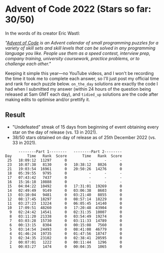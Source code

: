 # Advent of Code 2022 (Stars so far: 30/50)

In the words of its creator Eric Wastl:

*"<a href="https://adventofcode.com/">Advent of Code</a> is an Advent calendar of small programming puzzles for a variety of skill sets and skill levels that can be solved in any programming language you like. People use them as a speed contest, interview prep, company training, university coursework, practice problems, or to challenge each other."*

Keeping it simple this year—no YouTube videos, and I won't be recording the time it took me to complete each answer, so I'll just post my official time and rank for each puzzle below. `on_the_day` solutions are exactly the code I had when I submitted my answer (within 24 hours of the question being released at 5am GMT each day), and `tidied_up` solutions are the code after making edits to optimise and/or prettify it.

## Result
- "Undefeated" streak of 15 days from beginning of event obtaining every star on the day of release (vs. 13 in 2021).
- 38/50 stars obtained on day of release as of 25th December 2022 (vs. 33 in 2021).


```
      --------Part 1--------   --------Part 2--------
Day       Time   Rank  Score       Time   Rank  Score
 25   18:09:12  11297      0          -      -      -
 23   10:07:38   8130      0   10:38:12   8026      0
 21   19:03:54  16961      0   20:50:26  14276      0
 18   05:39:55   9795      0          -      -      -
 17   07:43:42   7437      0          -      -      -
 16   15:16:18  10888      0          -      -      -
 15   04:04:22  10492      0   17:31:01  19269      0
 14   02:49:49   9149      0   03:06:38   8603      0
 13   03:10:04   9481      0   03:21:40   8855      0
 12   08:17:45  18297      0   08:57:14  18229      0
 11   03:27:23  13224      0   06:05:45  14140      0
 10   17:09:51  48260      0   17:20:48  43904      0
  9   02:24:42  14541      0   02:31:35  10007      0
  8   03:11:20  21338      0   03:54:49  19274      0
  7   03:03:28  15730      0   03:11:33  14789      0
  6   00:13:15   8304      0   00:15:08   7560      0
  5   03:14:54  24493      0   08:41:08  46779      0
  4   01:46:24  19735      0   01:47:56  18747      0
  3   02:34:35  23102      0   02:38:41  20595      0
  2   00:07:01   1222      0   00:11:44   1296      0
  1   00:03:27   1474      0   00:04:35   1065      0
```
